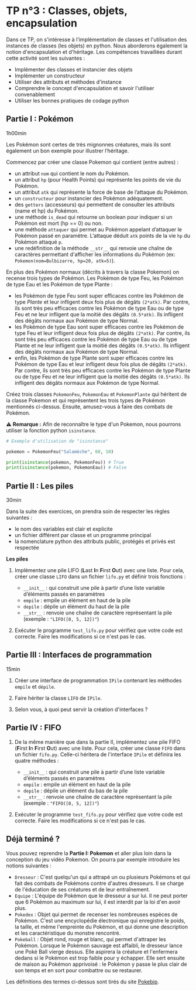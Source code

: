 # TP n°3 : Classes, objets, encapsulation

Dans ce TP, on s'intéresse à l'implémentation de classes et l'utilisation des instances de classes (les objets) en python. Nous aborderons également la notion d'encapsulation et d'héritage. Les compétences travaillées durant cette activité sont les suivantes :

- Implémenter des classes et instancier des objets
- Implémenter un constructeur
- Utiliser des attributs et méthodes d'instance
- Comprendre le concept d'encapsulation et savoir l'utiliser convenablement
- Utiliser les bonnes pratiques de codage python

## Partie I : Pokémon

1h00min

Les Pokémon sont certes de très mignonnes créatures, mais ils sont également un bon exemple pour illustrer l’héritage.

Commencez par créer une classe Pokemon qui contient (entre autres) :

- un attribut `nom` qui contient le nom du Pokémon.
- un attribut `hp` (pour Health Points) qui représente les points de vie du Pokémon.
- un attribut `atk` qui représente la force de base de l’attaque du Pokémon.
- un `constructeur` pour instancier des Pokémon adéquatement.
- des `getters` (accesseurs) qui permettent de consulter les attributs (name et hp) du Pokémon.
- une méthode `is_dead` qui retourne un boolean pour indiquer si un Pokémon est mort (hp == 0) ou non.
- une méthode `attaquer` qui permet au Pokémon appelant d’attaquer le Pokémon passé en paramètre. L’attaque déduit `atk` points de la vie `hp` du Pokémon attaqué `p`.
- une redéfinition de la méthode `__str__` qui renvoie une chaîne de caractères permettant d'afficher les informations du Pokémon (ex: `Pokemon(nom=Bulbizarre, hp=20, atk=5)`).

En plus des Pokémon normaux (décrits à travers la classe Pokemon) on recense trois types de Pokémon. Les Pokémon de type Feu, les Pokémon de type Eau et les Pokémon de type Plante :

- les Pokémon de type Feu sont super efficaces contre les Pokémon de type _Plante_ et leur infligent deux fois plus de dégâts `(2*atk)`. Par contre, ils sont très peu efficaces contre les Pokémon de type Eau ou de type Feu et ne leur infligent que la moitié des dégâts `(0.5*atk)`. Ils infligent des dégâts normaux aux Pokémon de type Normal.
- les Pokémon de type Eau sont super efficaces contre les Pokémon de type Feu et leur infligent deux fois plus de dégâts `(2*atk)`. Par contre, ils sont très peu efficaces contre les Pokémon de type Eau ou de type Plante et ne leur
  infligent que la moitié des dégâts `(0.5*atk)`. Ils infligent des dégâts normaux
  aux Pokémon de type Normal.
- enfin, les Pokémon de type Plante sont super efficaces contre les Pokémon de type Eau et leur infligent deux fois plus de dégâts `(2*atk)`. Par contre, ils sont très peu efficaces contre les Pokémon de type Plante ou de type Feu et ne leur
  infligent que la moitié des dégâts `(0.5*atk)`. Ils infligent des dégâts normaux aux Pokémon de type Normal.

Créez trois classes `PokemonFeu`, `PokemonEau` et `PokemonPlante` qui héritent de la classe Pokemon et qui représentent les trois types de Pokémon mentionnés ci-dessus. Ensuite, amusez-vous à faire des combats de Pokémon.

⚠️ **Remarque :** Afin de reconnaître le type d'un Pokemon, nous pourrons utiliser la fonction python `isinstance`.

```python
# Exemple d'utilisation de "isinstance"

pokemon = PokemonFeu("Salamèche", 60, 10)

print(isinstance(pokemon, PokemonFeu)) # True
print(isinstance(pokemon, PokemonEau)) # False

```

## Partie II : Les piles

30min

Dans la suite des exercices, on prendra soin de respecter les règles suivantes :

- le nom des variables est clair et explicite
- un fichier différent par classe et un programme principal
- la nomenclature python des attributs public, protégés et privés est respectée

**Les piles**

1. Implémentez une pile LIFO (**L**ast **I**n **F**irst **O**ut) avec une liste. Pour cela, créer une classe `LIFO` dans un fichier `lifo.py` et définir trois fonctions :

   - `__init__` : qui construit une pile à partir d’une liste variable d’éléments passés en paramètres
   - `empile` : empile un élément en haut de la pile
   - `depile` : dépile un élément du haut de la pile
   - `__str__` : renvoie une chaîne de caractère représentant la pile (exemple : `"LIFO([0, 5, 12])"`)

1. Exécuter le programme `test_lifo.py` pour vérifiez que votre code est correcte. Faire les modifications si ce n'est pas le cas.

## Partie III : Interfaces de programmation

15min

1. Créer une interface de programmation `IPile` contenant les méthodes `empile` et `dépile`.

2. Faire hériter la classe `LIFO` de `IPile`.

3. Selon vous, à quoi peut servir la création d'interfaces ?

## Partie IV : FIFO

1. De la même manière que dans la partie II, implémentez une pile FIFO (**F**irst **I**n **F**irst **O**ut) avec une liste. Pour cela, créer une classe `FIFO` dans un fichier `fifo.py`. Celle-ci héritera de l'interface `IPile` et définira les quatre méthodes :

   - `__init__` : qui construit une pile à partir d’une liste variable d’éléments passés en paramètres
   - `empile` : empile un élément en haut de la pile
   - `depile` : dépile un élément du bas de la pile
   - `__str__` : renvoie une chaîne de caractère représentant la pile (exemple : `"FIFO([0, 5, 12])"`)

1. Exécuter le programme `test_fifo.py` pour vérifiez que votre code est correcte. Faire les modifications si ce n'est pas le cas.

## Déjà terminé ?

Vous pouvez reprendre la **Partie I: Pokemon** et aller plus loin dans la conception du jeu vidéo Pokemon. On pourra par exemple introduire les notions suivantes :

- `Dresseur` : C'est quelqu'un qui a attrapé un ou plusieurs Pokémons et qui fait des combats de Pokémons contre d'autres dresseurs. Il se charge de l'éducation de ses créatures et de leur entraînement.
- `Equipe` : L'équipe de Pokémon que le dresseur a sur lui. Il ne peut porter que 6 Pokémon au maximum sur lui, il est interdit par la loi d'en avoir plus.
- `Pokedex` : Objet qui permet de recenser les nombreuses espèces de Pokémon. C'est une encyclopédie électronique qui enregistre le poids, la taille, et même l'empreinte du Pokémon, et qui donne une description et les caractéristique du monstre rencontré.
- `Pokeball` : Objet rond, rouge et blanc, qui permet d'attraper les Pokémon. Lorsque le Pokémon sauvage est affaibli, le dresseur lance une Poké Ball vierge dessus. Elle aspirera la créature et l'enfermera dedans si le Pokémon est trop faible pour y échapper. Elle sert ensuite de maison au Pokémon apprivoisé : le Pokémon y passe le plus clair de son temps et en sort pour combattre ou se restaurer.

Les définitions des termes ci-dessus sont tirés du site [Pokebip](https://www.pokebip.com/page/general/lexique).
